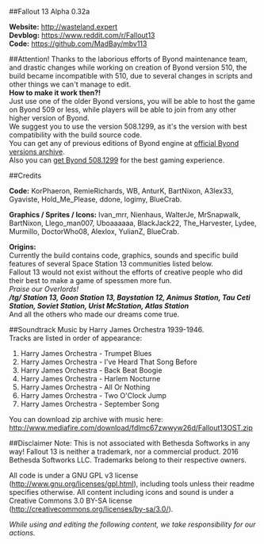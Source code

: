 ##Fallout 13 Alpha 0.32a

**Website:** http://wasteland.expert <BR>
**Devblog:** https://www.reddit.com/r/Fallout13 <BR>
**Code:** https://github.com/MadBay/mbv113 <BR>

##Attention!
Thanks to the laborious efforts of Byond maintenance team, and drastic changes while working on creation of Byond version 510, the build became incompatible with 510, due to several changes in scripts and other things we can't manage to edit. <BR>
**How to make it work then?!** <BR>
Just use one of the older Byond versions, you will be able to host the game on Byond 509 or less, while players will be able to join from any other higher version of Byond. <BR>
We suggest you to use the version 508.1299, as it's the version with best compatibility with the build source code. <BR>
You can get any of previous editions of Byond engine at [official Byond versions archive](http://www.byond.com/download/build/). <BR>
Also you can [get Byond 508.1299](http://www.byond.com/download/build/508/) for the best gaming experience. <BR>

##Credits

**Code:** KorPhaeron, RemieRichards, WB, AnturK, BartNixon, A3lex33, Gyaviste, Hold_Me_Please, ddone, logimy, BlueCrab. <BR>

**Graphics / Sprites / Icons:** Ivan_mrr, Nienhaus, WalterJe, MrSnapwalk, BartNixon, Llego_man007, Uboaaaaaa, BlackJack22, The_Harvester, Lydee, Murmillo, DoctorWho08, Alexlox, YulianZ, BlueCrab.

**Origins:** <BR>
Currently the build contains code, graphics, sounds and specific build features of several Space Station 13 communities listed below. <BR>
Fallout 13 would not exist without the efforts of creative people who did their best to make a game of spessmen more fun. <BR>
_Praise our Overlords!_ <BR>
**_/tg/ Station 13, Goon Station 13, Baystation 12, Animus Station, Tau Ceti Station, Soviet Station, Urist McStation, Atlas Station_** <BR>
And all the others who made our dreams come true.

##Soundtrack
Music by Harry James Orchestra 1939-1946. <BR>
Tracks are listed in order of appearance: <BR>
1. Harry James Orchestra - Trumpet Blues <BR>
2. Harry James Orchestra - I've Heard That Song Before <BR>
3. Harry James Orchestra - Back Beat Boogie <BR>
4. Harry James Orchestra - Harlem Nocturne <BR>
5. Harry James Orchestra - All Or Nothing <BR>
6. Harry James Orchestra - Two O'Clock Jump <BR>
7. Harry James Orchestra - September Song <BR>

You can download zip archive with music here:<BR>
http://www.mediafire.com/download/fdlmc67zwwyw26d/Fallout13OST.zip

##Disclaimer
Note: This is not associated with Bethesda Softworks in any way! Fallout 13 is neither a trademark, nor a commercial product.
2016 Bethesda Softworks LLC. Trademarks belong to their respective owners.

All code is under a GNU GPL v3 license (http://www.gnu.org/licenses/gpl.html),
including tools unless their readme specifies otherwise.
All content including icons and sound is under a Creative Commons 3.0 BY-SA
license (http://creativecommons.org/licenses/by-sa/3.0/).<BR>

<i>While using and editing the following content, we take responsibility for our actions.</i>
